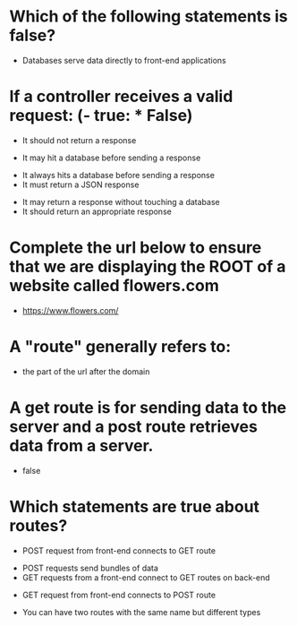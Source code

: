 # Which of the following statements is false?
- Databases serve data directly to front-end applications

# If a controller receives a valid request: (- true: * False)
* It should not return a response
- It may hit a database before sending a response
* It always hits a database before sending a response
* It must return a JSON response
- It may return a response without touching a database
- It should return an appropriate response

# Complete the url below to ensure that we are displaying the ROOT of a website called flowers.com
- https://www.flowers.com/

# A "route" generally refers to:
- the part of the url after the domain

# A get route is for sending data to the server and a post route retrieves data from a server.
- false

# Which statements are true about routes?
* POST request from front-end connects to GET route
- POST requests send bundles of data
- GET requests from a front-end connect to GET routes on back-end
* GET request from front-end connects to POST route
- You can have two routes with the same name but different types